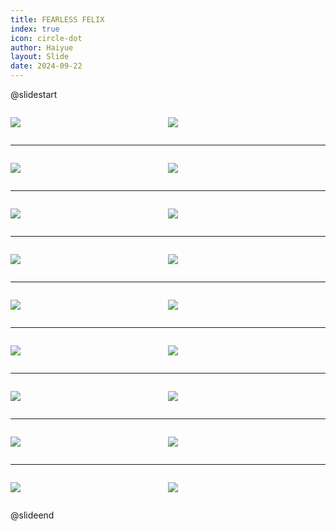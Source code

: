 ```yaml
---
title: FEARLESS FELIX
index: true
icon: circle-dot
author: Haiyue
layout: Slide
date: 2024-09-22
---
```

 
@slidestart

<div style="display:flex">
<div style="flex:1">

![](https://raw.githubusercontent.com/yclord/reading/refs/heads/master/english/Level-W/FEARLESS%20FELIX/001.webp)
</div>
<div style="flex:1">

![](https://raw.githubusercontent.com/yclord/reading/refs/heads/master/english/Level-W/FEARLESS%20FELIX/002.webp)
</div>
</div>

---

<div style="display:flex">
<div style="flex:1">

![](https://raw.githubusercontent.com/yclord/reading/refs/heads/master/english/Level-W/FEARLESS%20FELIX/003.webp)
</div>
<div style="flex:1">

![](https://raw.githubusercontent.com/yclord/reading/refs/heads/master/english/Level-W/FEARLESS%20FELIX/004.webp)
</div>
</div>

---

<div style="display:flex">
<div style="flex:1">

![](https://raw.githubusercontent.com/yclord/reading/refs/heads/master/english/Level-W/FEARLESS%20FELIX/005.webp)
</div>
<div style="flex:1">

![](https://raw.githubusercontent.com/yclord/reading/refs/heads/master/english/Level-W/FEARLESS%20FELIX/006.webp)
</div>
</div>

---

<div style="display:flex">
<div style="flex:1">

![](https://raw.githubusercontent.com/yclord/reading/refs/heads/master/english/Level-W/FEARLESS%20FELIX/007.webp)
</div>
<div style="flex:1">

![](https://raw.githubusercontent.com/yclord/reading/refs/heads/master/english/Level-W/FEARLESS%20FELIX/008.webp)
</div>
</div>

---

<div style="display:flex">
<div style="flex:1">

![](https://raw.githubusercontent.com/yclord/reading/refs/heads/master/english/Level-W/FEARLESS%20FELIX/009.webp)
</div>
<div style="flex:1">

![](https://raw.githubusercontent.com/yclord/reading/refs/heads/master/english/Level-W/FEARLESS%20FELIX/010.webp)
</div>
</div>

---

<div style="display:flex">
<div style="flex:1">

![](https://raw.githubusercontent.com/yclord/reading/refs/heads/master/english/Level-W/FEARLESS%20FELIX/011.webp)
</div>
<div style="flex:1">

![](https://raw.githubusercontent.com/yclord/reading/refs/heads/master/english/Level-W/FEARLESS%20FELIX/012.webp)
</div>
</div>

---

<div style="display:flex">
<div style="flex:1">

![](https://raw.githubusercontent.com/yclord/reading/refs/heads/master/english/Level-W/FEARLESS%20FELIX/013.webp)
</div>
<div style="flex:1">

![](https://raw.githubusercontent.com/yclord/reading/refs/heads/master/english/Level-W/FEARLESS%20FELIX/014.webp)
</div>
</div>

---

<div style="display:flex">
<div style="flex:1">

![](https://raw.githubusercontent.com/yclord/reading/refs/heads/master/english/Level-W/FEARLESS%20FELIX/015.webp)
</div>
<div style="flex:1">

![](https://raw.githubusercontent.com/yclord/reading/refs/heads/master/english/Level-W/FEARLESS%20FELIX/016.webp)
</div>
</div>

---

<div style="display:flex">
<div style="flex:1">

![](https://raw.githubusercontent.com/yclord/reading/refs/heads/master/english/Level-W/FEARLESS%20FELIX/017.webp)
</div>
<div style="flex:1">

![](https://raw.githubusercontent.com/yclord/reading/refs/heads/master/english/Level-W/FEARLESS%20FELIX/018.webp)
</div>
</div>

@slideend